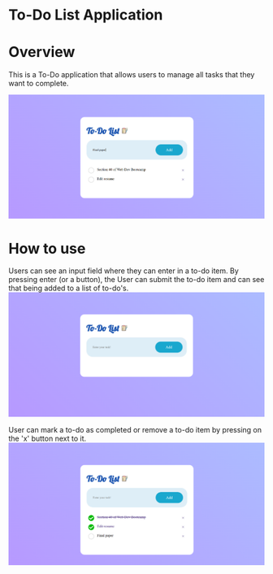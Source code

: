 # To-Do List Application

# Overview  
This is a To-Do application that allows users to manage all tasks that they want to complete.

![to-do-list](image/home.png)

# How to use
Users can see an input field where they can enter in a to-do item. By pressing enter (or a button), the User can submit the to-do item and can see that being added to a list of to-do's.
![to-do-list](image/tasks.png)

User can mark a to-do as completed or remove a to-do item by pressing on the 'x' button next to it.
![to-do-list](image/complete.png)

